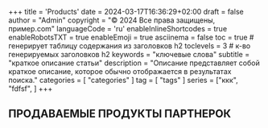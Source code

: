 +++
title = 'Products'
date = 2024-03-17T16:36:29+02:00
draft = false
author = "Admin"
copyright = "© 2024 Все права защищены, пример.com"
languageCode = 'ru'
enableInlineShortcodes = true
enableRobotsTXT = true
enableEmoji = true
asciinema = false
toc = true # генерирует таблицу содержания из заголовков h2
toclevels = 3 # к-во генерируемых заголовков h2
keywords = "ключевые слова"
subtitle = "краткое описание статьи"
description = "Описание представляет собой краткое описание, которое обычно отображается в результатах поиска."
categories = [ "categories" ]
tag = [ "tags" ]
series = ["ккк", "fdfsf", ]
+++


## ПРОДАВАЕМЫЕ ПРОДУКТЫ ПАРТНЕРОК

